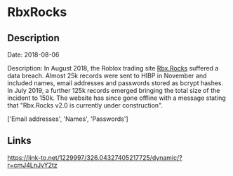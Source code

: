 # RbxRocks

## Description

Date: 2018-08-06

Description:
In August 2018, the Roblox trading site <a href="https://rbx.rocks/" target="_blank" rel="noopener">Rbx.Rocks</a> suffered a data breach. Almost 25k records were sent to HIBP in November and included names, email addresses and passwords stored as bcrypt hashes. In July 2019, a further 125k records emerged bringing the total size of the incident to 150k. The website has since gone offline with a message stating that &quot;Rbx.Rocks v2.0 is currently under construction&quot;.


['Email addresses', 'Names', 'Passwords']

## Links

https://link-to.net/1229997/326.04327405217725/dynamic/?r=cmJ4LnJvY2tz